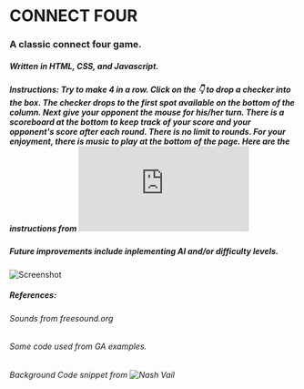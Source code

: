 # CONNECT FOUR
### A classic connect four game.  
##### Written in HTML, CSS, and Javascript. 
##### Instructions: Try to make 4 in a row.  Click on the &#128071; to drop a checker into the box.  The checker drops to the first spot available on the bottom of the column.  Next give your opponent the mouse for his/her turn.  There is a scoreboard at the bottom to keep track of your score and your opponent's score after each round.  There is no limit to rounds.  For your enjoyment, there is music to play at the bottom of the page.  Here are the instructions from ![Hasbro:](https://www.hasbro.com/common/documents/dad2614d1c4311ddbd0b0800200c9a66/1EF6874419B9F36910222EB9858E8CB8.pdf)
##### Future improvements include inplementing AI and/or difficulty levels. 

![Screenshot](https://i.imgur.com/JTx3wqL.jpg)









##### References:
###### Sounds from freesound.org
###### Some code used from GA examples.
###### Background Code snippet from ![Nash Vail](https://codepen.io/nashvail/pen/wpGgXO)